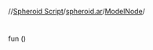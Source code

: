//[Spheroid Script](../../index.md)/[spheroid.ar](../index.md)/[ModelNode](index.md)/[<init>](-init-.md)



# <init>  
 
fun [<init>](-init-.md)()  



